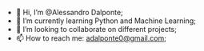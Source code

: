 - 👋 Hi, I’m @Alessandro Dalponte;
- 🌱 I’m currently learning Python and Machine Learning;
- 💞️ I’m looking to collaborate on different projects;
- 📫 How to reach me: adalponte0@gmail.com;

<!---
AlessandroDalponte/AlessandroDalponte is a ✨ special ✨ repository because its `README.md` (this file) appears on your GitHub profile.
You can click the Preview link to take a look at your changes.
--->
